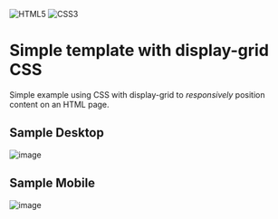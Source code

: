 ![HTML5](https://img.shields.io/badge/HTML5-E34F26?style=for-the-badge&logo=html5&logoColor=white)
![CSS3](https://img.shields.io/badge/CSS-239120?&style=for-the-badge&logo=css3&logoColor=white)

# Simple template with display-grid CSS

Simple example using CSS with display-grid to *responsively* position content on an HTML page.

## Sample Desktop

![image](https://user-images.githubusercontent.com/5773748/132893583-d9859d1b-5a18-4243-94d8-3c8722c910d2.png)

## Sample Mobile

![image](https://user-images.githubusercontent.com/5773748/132893869-506dc2ec-5e54-4b66-852f-a848ff429a3f.png)


